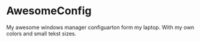 AwesomeConfig
=============

My awesome windows manager configuarton form my laptop. With my own colors and small tekst sizes.
